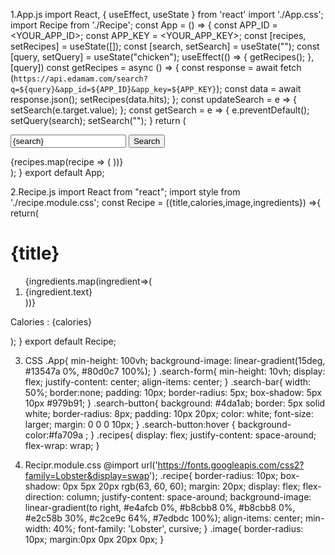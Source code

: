 1.App.js
import React, { useEffect, useState } from 'react'
import './App.css'; 
import Recipe from './Recipe'; 
const App = () => { 
const APP_ID = <YOUR_APP_ID>; 
const APP_KEY = <YOUR_APP_KEY>; 
const [recipes, setRecipes] = useState([]); 
const [search, setSearch] = useState(""); 
const [query, setQuery] = useState("chicken"); 
useEffect(() => { 
	getRecipes(); 
}, [query]) 
const getRecipes = async () => { 
	const response = await fetch 
	(`https://api.edamam.com/search?q=${query}&app_id=${APP_ID}&app_key=${APP_KEY}`); 
	const data = await response.json(); 
	setRecipes(data.hits); 
}; 
const updateSearch = e => { 
	setSearch(e.target.value); 
}; 
const getSearch = e => { 
	e.preventDefault(); 
	setQuery(search); 
	setSearch(""); 
} 
return ( 
	<div className="App"> 
<form className="search-form" onSubmit={getSearch} > 
		<input className="search-bar" type="text" value={search} onChange={updateSearch} /> 
<button className="search-button" type="submit" > 
Search </button> 
</form> 
	<div className="recipes"> 
		{recipes.map(recipe => ( 
		<Recipe 
			key={recipe.recipe.label} 
			title={recipe.recipe.label} 
			calories={recipe.recipe.calories} 
			image={recipe.recipe.image} 
			ingredients={recipe.recipe.ingredients} /> 
))} 
</div> 
</div> 
); 
} 
export default App;

2.Recipe.js
import React from "react"; 
import style from './recipe.module.css'; 
const Recipe = ({title,calories,image,ingredients}) =>{ 
	return( 
		<div className={style.recipe}> 
			<h1>{title}</h1> 
			<ol> 
				{ingredients.map(ingredient=>( 
					<li>{ingredient.text}</li> 
				))} 
			</ol> 
<p>Calories : {calories}</p> 
<img className={style.image} src={image} alt=""/> 
</div> 
); 
} 
export default Recipe;

3. CSS
.App{ 
min-height: 100vh; 
background-image: linear-gradient(15deg, #13547a 0%, #80d0c7 100%); 
} 
.search-form{ 
min-height: 10vh; 
display: flex; 
justify-content: center; 
align-items: center; 
} 
.search-bar{ 
width: 50%; 
border:none; 
padding: 10px; 
border-radius: 5px; 
box-shadow: 5px 10px #979b91; 
} 
.search-button{ 
background: #4da1ab; 
border: 5px solid white; 
border-radius: 8px; 
padding: 10px 20px; 
color: white; 
font-size: larger; 
margin: 0 0 0 10px; 
} 
.search-button:hover { 
background-color:#fa709a ; 
} 
.recipes{ 
display: flex; 
justify-content: space-around; 
flex-wrap: wrap; 
}


4. Recipr.module.css
@import url('https://fonts.googleapis.com/css2?family=Lobster&display=swap'); 
.recipe{ 
	border-radius: 10px; 
	box-shadow: 0px 5px 20px rgb(63, 60, 60); 
	margin: 20px; 
	display: flex; 
	flex-direction: column; 
	justify-content: space-around; 
	background-image: linear-gradient(to right, 
		#e4afcb 0%, #b8cbb8 0%, #b8cbb8 0%, 
		#e2c58b 30%, #c2ce9c 64%, #7edbdc 100%); 
	align-items: center; 
	min-width: 40%; 
	font-family: 'Lobster', cursive; 
} 
.image{ 
	border-radius: 10px; 
	margin:0px 0px 20px 0px; 
}
